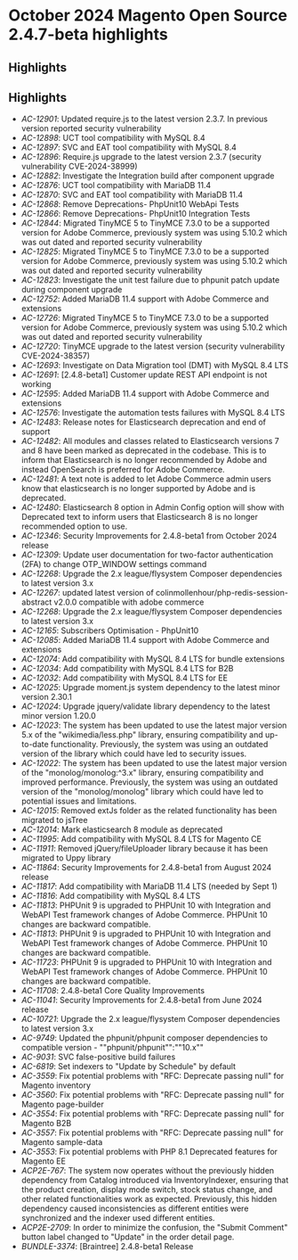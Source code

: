 # October 2024 Magento Open Source 2.4.7-beta highlights

## Highlights

## Highlights

* *AC-12901*: Updated require.js to the latest version 2.3.7. In previous version reported security vulnerability 
* *AC-12898*: UCT tool compatibility with MySQL 8.4
* *AC-12897*: SVC and EAT tool compatibility with MySQL 8.4
* *AC-12896*: Require.js upgrade to the latest version 2.3.7 (security vulnerability CVE-2024-38999)
* *AC-12882*: Investigate the Integration build after component upgrade
* *AC-12876*: UCT tool compatibility with MariaDB 11.4
* *AC-12870*: SVC and EAT tool compatibility with MariaDB 11.4
* *AC-12868*: Remove Deprecations- PhpUnit10 WebApi Tests
* *AC-12866*: Remove Deprecations- PhpUnit10 Integration Tests
* *AC-12844*: Migrated TinyMCE 5 to TinyMCE 7.3.0 to be a supported version for Adobe Commerce, previously system was using 5.10.2 which was out dated and reported security vulnerability
* *AC-12825*: Migrated TinyMCE 5 to TinyMCE 7.3.0 to be a supported version for Adobe Commerce, previously system was using 5.10.2 which was out dated and reported security vulnerability
* *AC-12823*: Investigate the unit test failure due to phpunit patch update during component upgrade
* *AC-12752*: Added MariaDB 11.4 support with Adobe Commerce and extensions
* *AC-12726*: Migrated TinyMCE 5 to TinyMCE 7.3.0 to be a supported version for Adobe Commerce, previously system was using 5.10.2 which was out dated and reported security vulnerability
* *AC-12720*: TinyMCE upgrade to the latest version (security vulnerability CVE-2024-38357)
* *AC-12693*: Investigate on Data Migration tool (DMT) with MySQL 8.4 LTS
* *AC-12691*: [2.4.8-beta1] Customer update REST API endpoint is not working
* *AC-12595*: Added MariaDB 11.4 support with Adobe Commerce and extensions
* *AC-12576*: Investigate the automation tests failures with MySQL 8.4 LTS
* *AC-12483*: Release notes for Elasticsearch deprecation and end of support
* *AC-12482*: All modules and classes related to Elasticsearch versions 7 and 8 have been marked as deprecated in the codebase. This is to inform that Elasticsearch is no longer recommended by Adobe and instead OpenSearch is preferred for Adobe Commerce.
* *AC-12481*: A text note is added to let Adobe Commerce admin users know that elasticsearch is no longer supported by Adobe and is deprecated.
* *AC-12480*: Elasticsearch 8 option in Admin Config option will show with Deprecated text to inform users that Elasticsearch 8 is no longer recommended option to use.
* *AC-12346*: Security Improvements for 2.4.8-beta1 from October 2024 release
* *AC-12309*: Update user documentation for two-factor authentication (2FA) to change OTP_WINDOW settings command
* *AC-12268*: Upgrade the 2.x league/flysystem Composer dependencies to latest version 3.x
* *AC-12267*: updated latest version of colinmollenhour/php-redis-session-abstract v2.0.0 compatible with adobe commerce
* *AC-12268*: Upgrade the 2.x league/flysystem Composer dependencies to latest version 3.x
* *AC-12165*: Subscribers Optimisation - PhpUnit10
* *AC-12085*: Added MariaDB 11.4 support with Adobe Commerce and extensions
* *AC-12074*: Add compatibility with MySQL 8.4 LTS for bundle extensions
* *AC-12034*: Add compatibility with MySQL 8.4 LTS for B2B
* *AC-12032*: Add compatibility with MySQL 8.4 LTS for EE
* *AC-12025*: Upgrade moment.js system dependency to the latest minor version 2.30.1
* *AC-12024*: Upgrade jquery/validate library dependency to the latest minor version 1.20.0
* *AC-12023*: The system has been updated to use the latest major version 5.x of the "wikimedia/less.php" library, ensuring compatibility and up-to-date functionality. Previously, the system was using an outdated version of the library which could have led to security issues.
* *AC-12022*: The system has been updated to use the latest major version of the "monolog/monolog:^3.x" library, ensuring compatibility and improved performance. Previously, the system was using an outdated version of the "monolog/monolog" library which could have led to potential issues and limitations.
* *AC-12015*: Removed extJs folder as the related functionality has been migrated to jsTree
* *AC-12014*: Mark elasticsearch 8 module as deprecated
* *AC-11995*: Add compatibility with MySQL 8.4 LTS for Magento CE
* *AC-11911*: Removed jQuery/fileUploader library because it has been migrated to Uppy library
* *AC-11864*: Security Improvements for 2.4.8-beta1 from August 2024 release
* *AC-11817*: Add compatibility with MariaDB 11.4 LTS (needed by Sept 1)
* *AC-11816*: Add compatibility with MySQL 8.4 LTS
* *AC-11813*: PHPUnit 9 is upgraded to PHPUnit 10 with Integration and WebAPI Test framework changes of Adobe Commerce. PHPUnit 10 changes are backward compatible.
* *AC-11813*: PHPUnit 9 is upgraded to PHPUnit 10 with Integration and WebAPI Test framework changes of Adobe Commerce. PHPUnit 10 changes are backward compatible.
* *AC-11723*: PHPUnit 9 is upgraded to PHPUnit 10 with Integration and WebAPI Test framework changes of Adobe Commerce. PHPUnit 10 changes are backward compatible.
* *AC-11708*: 2.4.8-beta1 Core Quality Improvements
* *AC-11041*: Security Improvements for 2.4.8-beta1 from June 2024 release
* *AC-10721*: Upgrade the 2.x league/flysystem Composer dependencies to latest version 3.x
* *AC-9749*: Updated the phpunit/phpunit composer dependencies to compatible version - ""phpunit/phpunit"":""10.x""
* *AC-9031*: SVC false-positive build failures
* *AC-6819*: Set indexers to "Update by Schedule" by default
* *AC-3559*: Fix potential problems with "RFC: Deprecate passing null" for Magento inventory
* *AC-3560*: Fix potential problems with "RFC: Deprecate passing null" for Magento page-builder
* *AC-3554*: Fix potential problems with "RFC: Deprecate passing null" for Magento B2B
* *AC-3557*: Fix potential problems with "RFC: Deprecate passing null" for Magento sample-data
* *AC-3553*: Fix potential problems with PHP 8.1 Deprecated features for Magento EE
* *ACP2E-767*: The system now operates without the previously hidden dependency from Catalog introduced via InventoryIndexer, ensuring that the product creation, display mode switch, stock status change, and other related functionalities work as expected. Previously, this hidden dependency caused inconsistencies as different entities were synchronized and the indexer used different entities.
* *ACP2E-2709*: In order to minimize the confusion, the "Submit Comment" button label changed to "Update" in the order detail page.
* *BUNDLE-3374*: [Braintree] 2.4.8-beta1 Release

